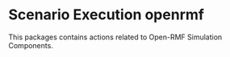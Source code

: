 # Scenario Execution openrmf

This packages contains actions related to Open-RMF Simulation Components.


